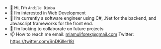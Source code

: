 - 👋 Hi, I’m `Andile Dimba`
- 👀 I’m interested in Web Development
- 🌱 I’m currently a software engineer using C#, .Net for the backend, and Javascript frameworks for the front end.
- 💞️ I’m looking to collaborate on future projects
- 📫 How to reach me email: mlamuliforex@gmail.com Twitter: https://twitter.com/SnDKiller18/

<!---
AndileDimba/AndileDimba is a ✨ special ✨ repository because its `README.md` (this file) appears on your GitHub profile.
You can click the Preview link to take a look at your changes.
--->
